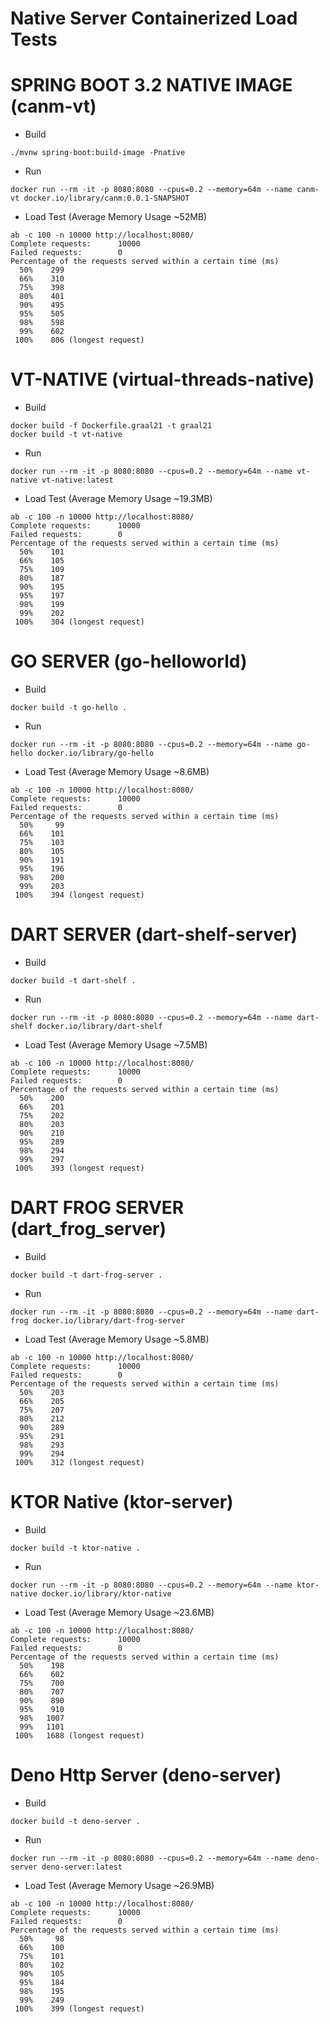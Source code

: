 # Native Server Containerized Load Tests


# SPRING BOOT 3.2 NATIVE IMAGE (canm-vt)

* Build
```
./mvnw spring-boot:build-image -Pnative
```

* Run
```
docker run --rm -it -p 8080:8080 --cpus=0.2 --memory=64m --name canm-vt docker.io/library/canm:0.0.1-SNAPSHOT
```

* Load Test (Average Memory Usage ~52MB)
```
ab -c 100 -n 10000 http://localhost:8080/
Complete requests:      10000
Failed requests:        0
Percentage of the requests served within a certain time (ms)
  50%    299
  66%    310
  75%    398
  80%    401
  90%    495
  95%    505
  98%    598
  99%    602
 100%    806 (longest request)
```



# VT-NATIVE (virtual-threads-native)

* Build
```
docker build -f Dockerfile.graal21 -t graal21
docker build -t vt-native
```

* Run
```
docker run --rm -it -p 8080:8080 --cpus=0.2 --memory=64m --name vt-native vt-native:latest
```

* Load Test (Average Memory Usage ~19.3MB)
```
ab -c 100 -n 10000 http://localhost:8080/
Complete requests:      10000
Failed requests:        0
Percentage of the requests served within a certain time (ms)
  50%    101
  66%    105
  75%    109
  80%    187
  90%    195
  95%    197
  98%    199
  99%    202
 100%    304 (longest request)
```



# GO SERVER (go-helloworld)

* Build
```
docker build -t go-hello .
```
* Run
```
docker run --rm -it -p 8080:8080 --cpus=0.2 --memory=64m --name go-hello docker.io/library/go-hello
```

* Load Test (Average Memory Usage ~8.6MB)
```
ab -c 100 -n 10000 http://localhost:8080/
Complete requests:      10000
Failed requests:        0
Percentage of the requests served within a certain time (ms)
  50%     99
  66%    101
  75%    103
  80%    105
  90%    191
  95%    196
  98%    200
  99%    203
 100%    394 (longest request)
```



# DART SERVER (dart-shelf-server)

* Build
```
docker build -t dart-shelf .
```

* Run
```
docker run --rm -it -p 8080:8080 --cpus=0.2 --memory=64m --name dart-shelf docker.io/library/dart-shelf
```

* Load Test (Average Memory Usage ~7.5MB)
```
ab -c 100 -n 10000 http://localhost:8080/
Complete requests:      10000
Failed requests:        0
Percentage of the requests served within a certain time (ms)
  50%    200
  66%    201
  75%    202
  80%    203
  90%    210
  95%    289
  98%    294
  99%    297
 100%    393 (longest request)
```



# DART FROG SERVER (dart_frog_server)

* Build
```
docker build -t dart-frog-server .
```

* Run
```
docker run --rm -it -p 8080:8080 --cpus=0.2 --memory=64m --name dart-frog docker.io/library/dart-frog-server
```

* Load Test (Average Memory Usage ~5.8MB)
```
ab -c 100 -n 10000 http://localhost:8080/
Complete requests:      10000
Failed requests:        0
Percentage of the requests served within a certain time (ms)
  50%    203
  66%    205
  75%    207
  80%    212
  90%    289
  95%    291
  98%    293
  99%    294
 100%    312 (longest request)
```



# KTOR Native (ktor-server)

* Build
```
docker build -t ktor-native .
```

* Run
```
docker run --rm -it -p 8080:8080 --cpus=0.2 --memory=64m --name ktor-native docker.io/library/ktor-native
```

* Load Test (Average Memory Usage ~23.6MB)
```
ab -c 100 -n 10000 http://localhost:8080/
Complete requests:      10000
Failed requests:        0
Percentage of the requests served within a certain time (ms)
  50%    198
  66%    602
  75%    700
  80%    707
  90%    890
  95%    910
  98%   1007
  99%   1101
 100%   1688 (longest request)
```



# Deno Http Server (deno-server)

* Build
```
docker build -t deno-server .
```

* Run
```
docker run --rm -it -p 8080:8080 --cpus=0.2 --memory=64m --name deno-server deno-server:latest
```

* Load Test (Average Memory Usage ~26.9MB)
```
ab -c 100 -n 10000 http://localhost:8080/
Complete requests:      10000
Failed requests:        0
Percentage of the requests served within a certain time (ms)
  50%     98
  66%    100
  75%    101
  80%    102
  90%    105
  95%    184
  98%    195
  99%    249
 100%    399 (longest request)
```
